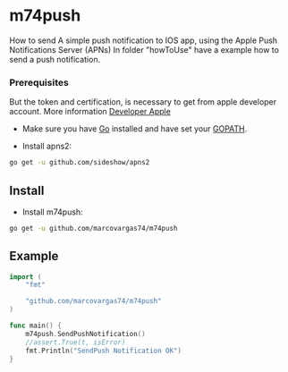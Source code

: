 
# m74push
How to send A simple push notification to IOS app, using the Apple Push Notifications Server (APNs)
In folder "howToUse" have a example how to send a push notification. 

### Prerequisites

But the token and certification, is necessary to get from apple developer account.
More information [Developer Apple](https://developer.apple.com/documentation/usernotifications/setting_up_a_remote_notification_server)

- Make sure you have [Go](https://golang.org/doc/install) installed and have set your [GOPATH](https://golang.org/doc/code.html#GOPATH).

- Install apns2:

```sh
go get -u github.com/sideshow/apns2
```

## Install

- Install m74push:

```sh
go get -u github.com/marcovargas74/m74push
```

## Example

```go 
import (
	"fmt"

	"github.com/marcovargas74/m74push"
)

func main() {
	m74push.SendPushNotification()
	//assert.True(t, isError)
	fmt.Println("SendPush Notification OK")
}
``` 



